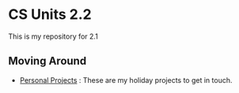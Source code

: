 # CS Units 2.2
This is my repository for 2.1 <br>

## Moving Around
- [Personal Projects](./personal_projects) : These are my holiday projects to get in touch. <br>